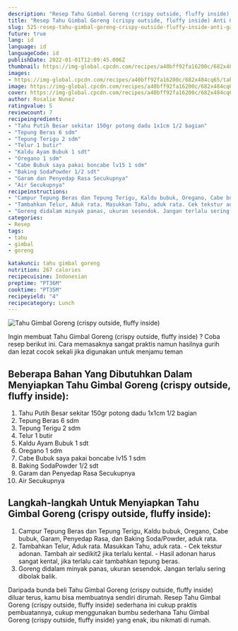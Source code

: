 ```yaml
---
description: "Resep Tahu Gimbal Goreng (crispy outside, fluffy inside) Anti Gagal"
title: "Resep Tahu Gimbal Goreng (crispy outside, fluffy inside) Anti Gagal"
slug: 525-resep-tahu-gimbal-goreng-crispy-outside-fluffy-inside-anti-gagal
future: true
lang: id
language: id
languageCode: id
publishDate: 2022-01-01T12:09:45.006Z 
thumbnail: https://img-global.cpcdn.com/recipes/a40bff92fa16200c/682x484cq65/tahu-gimbal-goreng-crispy-outside-fluffy-inside-foto-resep-utama.png
images:
- https://img-global.cpcdn.com/recipes/a40bff92fa16200c/682x484cq65/tahu-gimbal-goreng-crispy-outside-fluffy-inside-foto-resep-utama.png
image: https://img-global.cpcdn.com/recipes/a40bff92fa16200c/682x484cq65/tahu-gimbal-goreng-crispy-outside-fluffy-inside-foto-resep-utama.png
cover: https://img-global.cpcdn.com/recipes/a40bff92fa16200c/682x484cq65/tahu-gimbal-goreng-crispy-outside-fluffy-inside-foto-resep-utama.png
author: Rosalie Nunez
ratingvalue: 5
reviewcount: 7
recipeingredient:
- "Tahu Putih Besar sekitar 150gr potong dadu 1x1cm 1/2 bagian"
- "Tepung Beras 6 sdm"
- "Tepung Terigu 2 sdm"
- "Telur 1 butir"
- "Kaldu Ayam Bubuk 1 sdt"
- "Oregano 1 sdm"
- "Cabe Bubuk saya pakai boncabe lv15 1 sdm"
- "Baking SodaPowder 1/2 sdt"
- "Garam dan Penyedap Rasa Secukupnya"
- "Air Secukupnya"
recipeinstructions:
- "Campur Tepung Beras dan Tepung Terigu, Kaldu bubuk, Oregano, Cabe bubuk, Garam, Penyedap Rasa, dan Baking Soda/Powder, aduk rata."
- "Tambahkan Telur, Aduk rata. Masukkan Tahu, aduk rata. Cek tekstur adonan. Tambah air sedikit2 jika terlalu kental. Hasil adonan harus sangat kental, jika terlalu cair tambahkan tepung beras."
- "Goreng didalam minyak panas, ukuran sesendok. Jangan terlalu sering dibolak balik."
categories:
- Resep
tags:
- tahu
- gimbal
- goreng

katakunci: tahu gimbal goreng 
nutrition: 267 calories
recipecuisine: Indonesian
preptime: "PT36M"
cooktime: "PT35M"
recipeyield: "4"
recipecategory: Lunch
---
```



![Tahu Gimbal Goreng (crispy outside, fluffy inside)](https://img-global.cpcdn.com/recipes/a40bff92fa16200c/682x484cq65/tahu-gimbal-goreng-crispy-outside-fluffy-inside-foto-resep-utama.png)

Ingin membuat Tahu Gimbal Goreng (crispy outside, fluffy inside) ? Coba resep berikut ini. Cara memasaknya sangat praktis namun hasilnya gurih dan lezat cocok sekali jika digunakan untuk menjamu teman

<!--inarticleads1-->

## Beberapa Bahan Yang Dibutuhkan Dalam Menyiapkan Tahu Gimbal Goreng (crispy outside, fluffy inside):

1. Tahu Putih Besar sekitar 150gr potong dadu 1x1cm 1/2 bagian
1. Tepung Beras 6 sdm
1. Tepung Terigu 2 sdm
1. Telur 1 butir
1. Kaldu Ayam Bubuk 1 sdt
1. Oregano 1 sdm
1. Cabe Bubuk saya pakai boncabe lv15 1 sdm
1. Baking SodaPowder 1/2 sdt
1. Garam dan Penyedap Rasa Secukupnya
1. Air Secukupnya



<!--inarticleads2-->

## Langkah-langkah Untuk Menyiapkan Tahu Gimbal Goreng (crispy outside, fluffy inside):

1. Campur Tepung Beras dan Tepung Terigu, Kaldu bubuk, Oregano, Cabe bubuk, Garam, Penyedap Rasa, dan Baking Soda/Powder, aduk rata.
1. Tambahkan Telur, Aduk rata. Masukkan Tahu, aduk rata. - Cek tekstur adonan. Tambah air sedikit2 jika terlalu kental. - Hasil adonan harus sangat kental, jika terlalu cair tambahkan tepung beras.
1. Goreng didalam minyak panas, ukuran sesendok. Jangan terlalu sering dibolak balik.




Daripada bunda beli  Tahu Gimbal Goreng (crispy outside, fluffy inside)  diluar terus, kamu  bisa membuatnya sendiri dirumah. Resep  Tahu Gimbal Goreng (crispy outside, fluffy inside)  sederhana ini cukup praktis pembuatannya, cukup menggunakan bumbu sederhana  Tahu Gimbal Goreng (crispy outside, fluffy inside)  yang enak, ibu nikmati di rumah.
